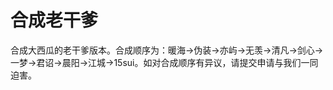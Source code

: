 # 合成老干爹 #

合成大西瓜的老干爹版本。合成顺序为：暖海->伪装->亦屿->无羡->清凡->剑心->一梦->君诏->晨阳->江城->15sui。如对合成顺序有异议，请提交申请与我们一同迫害。

